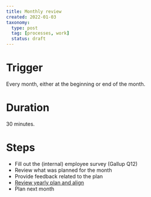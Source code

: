 ```yaml
---
title: Monthly review
created: 2022-01-03
taxonomy:
  type: post
  tag: [processes, work]
  status: draft
---
```


# Trigger
Every month, either at the beginning or end of the month.

# Duration
30 minutes.

# Steps
* Fill out the (internal) employee survey (Gallup Q12)
* Review what was planned for the month
* Provide feedback related to the plan
* [Review yearly plan and align](../yearly-review/article.md)
* Plan next month
